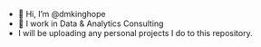 - 👋 Hi, I’m @dmkinghope
- 👀 I work in Data & Analytics Consulting
- I will be uploading any personal projects I do to this repository. 
